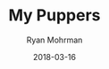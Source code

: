 ---
title: "My Puppers"
author: Ryan Mohrman
date: 2018-03-16
layout: post
tags: [ general update, brewing, beer ]
excerpt_separator: <!--more-->
---